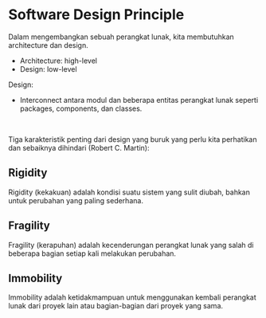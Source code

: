 # Software Design Principle

Dalam mengembangkan sebuah perangkat lunak, kita membutuhkan architecture dan design.

- Architecture: high-level
- Design: low-level

Design:

- Interconnect antara modul dan beberapa entitas perangkat lunak seperti packages, components, dan classes.

<br />

Tiga karakteristik penting dari design yang buruk yang perlu kita perhatikan dan sebaiknya dihindari (Robert C. Martin):

## Rigidity

Rigidity (kekakuan) adalah kondisi suatu sistem yang sulit diubah, bahkan untuk perubahan yang paling sederhana.

## Fragility

Fragility (kerapuhan) adalah kecenderungan perangkat lunak yang salah di beberapa bagian setiap kali melakukan perubahan.

## Immobility

Immobility adalah ketidakmampuan untuk menggunakan kembali perangkat lunak dari proyek lain atau bagian-bagian dari proyek yang sama.
